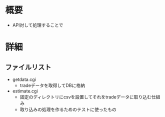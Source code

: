 # 概要
- API対して処理することで

# 詳細
## ファイルリスト
- getdata.cgi
    - tradeデータを取得してDBに格納
- estimate.cgi
    - 固定のディレクトリにcsvを設置してそれをtradeデータに取り込む仕組み
    - 取り込みの処理を作るためのテストに使ったもの
